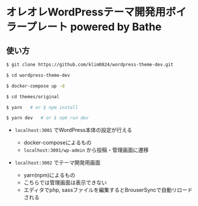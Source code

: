 # オレオレWordPressテーマ開発用ボイラープレート powered by Bathe

## 使い方

```bash
$ git clone https://github.com/klim0824/wordpress-theme-dev.git

$ cd wordpress-theme-dev

$ docker-compose up -d

$ cd themes/original

$ yarn   # or $ npm install

$ yarn dev   # or $ npm run dev
```

- `localhost:3001` でWordPress本体の設定が行える
    - docker-composeによるもの
    - `localhost:3001/wp-admin` から投稿・管理画面に遷移

- `localhost:3002` でテーマ開発用画面
    - yarn(npm)によるもの
    - こちらでは管理画面は表示できない
    - エディタでphp, sassファイルを編集するとBrouserSyncで自動リロードされる